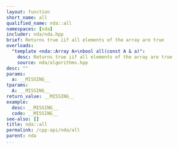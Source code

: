 ```yaml
---
layout: function
short_name: all
qualified_name: nda::all
namespaces: [nda]
includer: nda/nda.hpp
brief: Returns true iif all elements of the array are true
overloads:
  "template <nda::Array A>\nbool all(const A & a)":
    desc: Returns true iif all elements of the array are true
    source: nda/algorithms.hpp
desc: ""
params:
  a: __MISSING__
tparams:
  A: __MISSING__
return_value: __MISSING__
example:
  desc: __MISSING__
  code: __MISSING__
see-also: []
title: nda::all
permalink: /cpp-api/nda/all
parent: nda
...
```


